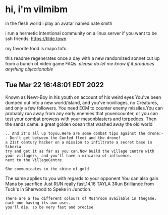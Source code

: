 # hi, i'm vilmibm

in the flesh world i play an avatar named nate smith

i run a hermetic intentional community on a linux server if you want to be ssh friends: https://tilde.town

my favorite food is mapo tofu

this readme regenerates once a day with a new randomized sonnet cut up from a bunch of video game FAQs.
_please do let me know if it produces anything objectionable_

## Tue Mar 22 16:48:01 EDT 2022

      Known as Newt-Boy in his youth on account of his weird eyes
    You've been dumped out into a new world/island, and you've novillages, no Creatures, and only a few followers.
    You need ECM to counter enemy missiles.You can probably run away from any early enemies that youencounter, or you can test your combat prowess with your mesonblasters and torpedoes.
    Then the sands came: a great golden ocean that washed away the old world
    
    .. And it's all up toyou.Here are some combat tips against the drone:-- Don't get between the Confed fleet and the drone!
    a 21st century hacker on a mission to infiltrate a secret base in Siberia
    try and get it as far as you can.Now build the village centre with your villagers, and you'll have a miniarea of influence.
    next to the VillageCentre.
    
    She communicates in the shine of gold
     The same applies to you with regards to your opponent
    You can also gain Mana by sacrifice
    Just RUN really fast.14.16 TAYLA 3Run Brilliance from Tuck's in Sherwood to Speke in Junction.
    
    There are a few different colours of Mushroom available in thegame, each one having its own uses.
    you'll die, so be very fast and precise
